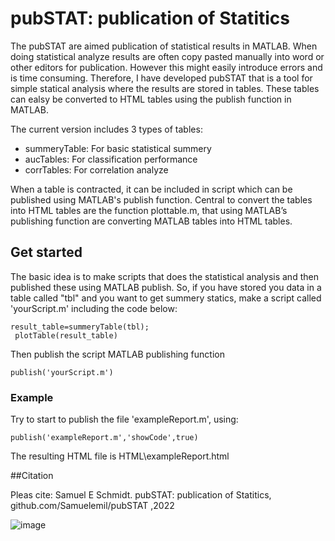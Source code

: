 # pubSTAT: publication of Statitics
The pubSTAT are aimed publication of statistical results in MATLAB. When doing statistical analyze results are often copy pasted manually into word or other editors for publication. However this might easily introduce errors and is time consuming. Therefore, I have developed pubSTAT that is a tool for simple statical analysis where the results are stored in tables. These tables can ealsy be converted to HTML tables using the publish function in MATLAB.

The current version includes 3 types of tables:
 * summeryTable: For basic statistical summery 
 * aucTables: For classification performance 
 * corrTables: For correlation  analyze 
 
When a table is contracted, it can be included in script which can be published using MATLAB's publish function. Central to convert the tables into HTML tables are the function plottable.m, that using MATLAB’s publishing function are converting MATLAB tables into HTML tables.

## Get started 
The basic idea is to make scripts that does the statistical analysis and then published these using MATLAB publish.
So, if you have stored you data in a table called "tbl" and you want to get summery statics, make a script called 'yourScript.m' including the code below:
```
result_table=summeryTable(tbl);
 plotTable(result_table)
```

Then publish the script MATLAB publishing function  
```
publish('yourScript.m')
```


### Example
Try to start  to publish the file 'exampleReport.m', using:
```
publish('exampleReport.m','showCode',true)
```
The resulting HTML file is HTML\exampleReport.html


##Citation

Pleas cite:  Samuel E Schmidt. pubSTAT: publication of Statitics, github.com/Samuelemil/pubSTAT ,2022 


![image](https://user-images.githubusercontent.com/14206853/206318233-2e121f3c-29f8-4735-a2b3-751fbab92dcb.png)







